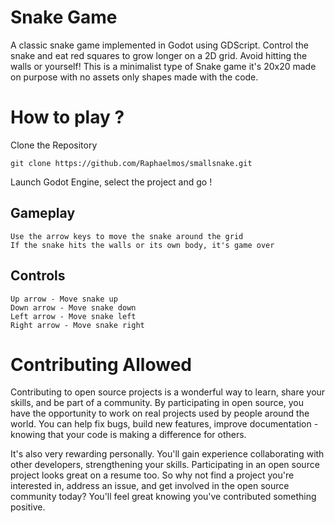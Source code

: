 # Snake Game

A classic snake game implemented in Godot using GDScript. Control the snake and eat red squares to grow longer on a 2D grid. Avoid hitting the walls or yourself!
This is a minimalist type of Snake game it's 20x20 made on purpose with no assets only shapes made with the code.

# How to play ? 

Clone the Repository

```
git clone https://github.com/Raphaelmos/smallsnake.git
```
Launch Godot Engine, select the project and go !

## Gameplay

    Use the arrow keys to move the snake around the grid
    If the snake hits the walls or its own body, it's game over

## Controls

    Up arrow - Move snake up
    Down arrow - Move snake down
    Left arrow - Move snake left
    Right arrow - Move snake right


# Contributing Allowed

Contributing to open source projects is a wonderful way to learn, share your skills, and be part of a community. By participating in open source, you have the opportunity to work on real projects used by people around the world. You can help fix bugs, build new features, improve documentation - knowing that your code is making a difference for others.

It's also very rewarding personally. You'll gain experience collaborating with other developers, strengthening your skills. Participating in an open source project looks great on a resume too. So why not find a project you're interested in, address an issue, and get involved in the open source community today? You'll feel great knowing you've contributed something positive.
